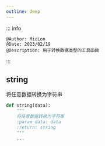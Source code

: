 ```yaml
---
outline: deep
---
```


::: info

    @Author: MicLon
    @Date: 2023/02/19
    @Description: 用于转换数据类型的工具函数

:::



## string
将任意数据转换为字符串
```python
def string(data):
    """
    将任意数据转换为字符串
	:param data: data
	:return: string
    """
    ...
    
```
